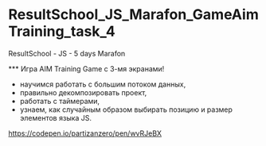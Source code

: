 # ResultSchool_JS_Marafon_GameAimTraining_task_4
ResultSchool - JS - 5 days Marafon

*** Игра AIM Training Game с 3-мя экранами! 
- научимся работать с большим потоком данных, 
- правильно декомпозировать проект,
- работать с таймерами,
- узнаем, как случайным образом выбирать позицию и размер элементов языка JS.

https://codepen.io/partizanzero/pen/wvRJeBX
